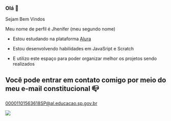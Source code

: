 ### Olá 👋

Sejam Bem Vindos 

Meu nome de perfil é Jhenifer (meu segundo nome)

- Estou estudando na plataforma [Alura](https://www.alura.com.br)

- Estou desenvolvendo habilidades em JavaSript e Scratch

- E utilizo este espaço para poder organizar melhor os projetos sendo realizados


## Você pode entrar em contato comigo por meio do meu e-mail constitucional 📪

00001101563618SP@al.educacao.sp.gov.br

![](https://media.tenor.com/eAMUkuktKvQAAAAi/creucat-wave.gif!)



